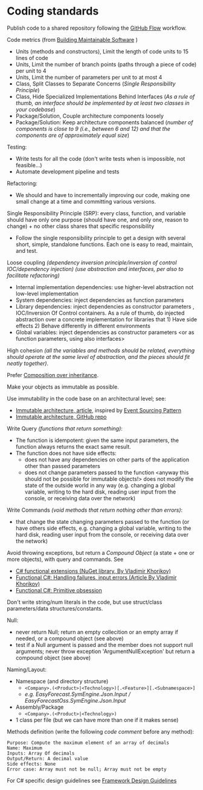 # Coding standards

Publish code to a shared repository following the [GitHub Flow] workflow.

Code metrics (from [Building Maintainable Software] )

  - Units (methods and constructors), Limit the length of code units to 15 lines of code
  - Units, Limit the number of branch points (paths through a piece of code) per unit to 4
  - Units, Limit the number of parameters per unit to at most 4
  - Class, Split Classes to Separate Concerns (_Single Responsibility Principle_) 
  - Class, Hide Specialized Implementations Behind Interfaces (_As a rule of thumb, an interface should be implemented by at least two classes in your codebase_)
  - Package/Solution, Couple architecture components loosely
  - Package/Solution: Keep architecture components balanced (_number of components is close to 9 (i.e., between 6 and 12) and that the components are of approximately equal size_)

Testing:
  - Write tests for all the code (don't write tests when is impossible, not feasible...)
  - Automate development pipeline and tests  
  
Refactoring:
  - We should and have to incrementally improving our code, making one small change at a time and committing various versions.
 
Single Responsibility Principle (SRP): every class, function, and variable should have only one purpose (should have one, and only one, reason to change) + no other class shares that specific responsibility
  - Follow the single responsibility principle to get a design with several short, simple, standalone functions. Each one is easy to read, maintain, and test.

Loose coupling _(dependency inversion principle/inversion of control IOC/dependency injection) (use abstraction and interfaces, per also to facilitate refactoring)_
  - Internal implementation dependencies: use higher-level abstraction <also interfaces> not low-level implementation
  - System dependencies: inject dependencies as function parameters <also interfaces>
  - Library dependencies: inject dependencies as constructor parameters <also interfaces>, IOC/Inversion Of Control containers. As a rule of thumb, do injected abstraction over a concrete implementation for libraries that 1) Have side effects 2) Behave differently in different environments
  - Global variables: inject dependencies as constructor parameters <or as function parameters, using also interfaces>
 
High cohesion _(all the variables and methods should be related, everything should operate at the same level of abstraction, and the pieces should fit neatly together)_.

Prefer [Composition over inheritance].

Make your objects as immutable as possible.

Use immutability in the code base on an architectural level; see:
  - [Immutable architecture, article], inspired by [Event Sourcing Pattern]
  - [Immutable architecture, GitHub repo]

Write Query _(functions that return something)_:
  - The function is idempotent: given the same input parameters, the function always returns the exact same result.
  - The function does not have side effects: 
    - does not have any dependencies on other parts of the application other than passed parameters
    - does not change parameters passed to the function <anyway this should not be possible for immutable objects!>
does not modify the state of the outside world in any way (e.g. changing a global variable, writing to the hard disk, reading user input from the console, or receiving data over the network)

Write Commands _(void methods that return nothing other than errors)_:
  - that change the state changing parameters passed to the function (or have others side effects, e.g. changing a global variable, writing to the hard disk, reading user input from the console, or receiving data over the network)

Avoid throwing exceptions, but return a _Compound Object_ (a state + one or more objects), with query and commands. See 
  - [C# functional extensions (NuGet library, By Vladimir Khorikov)] 
  - [Functional C#: Handling failures, input errors (Article By Vladimir Khorikov)] 
  - [Functional C#: Primitive obsession]

Don't write string/num literals in the code, but use struct/class parameters/data structures/constants.

Null:
  - never return Null; return an empty collecition or an empty array if needed, or a compound object (see above)
  - test if a Null argument is passed and the member does not support null arguments; never throw exception 'ArgumentNullException' but return a compound object (see above)

Naming/Layout:
  - Namespace (and directory structure) 
    - ```<Company>.(<Product>|<Technology>)[.<Feature>][.<Subnamespace>]```
    - _e.g. EasyForecast.SymEngine.Json.Input / EasyForecastOss.SymEngine.Json.Input_
  - Assembly/Package
    - ```<Company>.(<Product>|<Technology>)```
  - 1 class per file (but we can have more than one if it makes sense)

Methods definition (write the following _code comment_ before any method):
```
Purpose: Compute the maximum element of an array of decimals 
Name: Maximum 
Inputs: Array Of decimals 
Output/Return: A decimal value 
Side effects: None
Error case: Array must not be null; Array must not be empty 
```

For C# specific design guidelines see [Framework Design Guidelines]

   [Building Maintainable Software]: <https://www.safaribooksonline.com/library/view/building-maintainable-software/9781491967423/>
   [GitHub Flow]: <https://guides.github.com/introduction/flow/index.html>
   [C# functional extensions (NuGet library, By Vladimir Khorikov)]: <http://enterprisecraftsmanship.com/2016/06/24/c-functional-extensions-nuget-library/>
   [Functional C#: Handling failures, input errors (Article By Vladimir Khorikov)]: <http://enterprisecraftsmanship.com/2015/03/20/functional-c-handling-failures-input-errors/>
   [Functional C#: Primitive obsession]: <http://enterprisecraftsmanship.com/2015/03/07/functional-c-primitive-obsession/>
   [Composition over inheritance]: <https://en.wikipedia.org/wiki/Composition_over_inheritance>
   [Immutable architecture, article]: <http://enterprisecraftsmanship.com/2016/05/12/immutable-architecture/>
   [Immutable architecture, GitHub repo]: <https://github.com/vkhorikov/ImmutableArchitecture>
   [Event Sourcing Pattern]: <https://msdn.microsoft.com/en-us/library/dn589792.aspx>
   [Framework Design Guidelines]: <https://msdn.microsoft.com/en-us/library/ms229042(v=vs.110).aspx>
